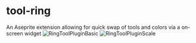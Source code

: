 # tool-ring
An Aseprite extension allowing for quick swap of tools and colors via a on-screen widget
![RingToolPluginBasic](https://github.com/user-attachments/assets/20bfb56e-66c9-4555-805e-5e2a38df104a)
![RingToolPluginScale](https://github.com/user-attachments/assets/77c5e36f-eaec-48ca-b2c5-ae860625cf5f)
